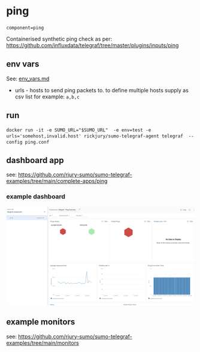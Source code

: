 # ping
```
component=ping
```
Containerised synthetic ping check as per: https://github.com/influxdata/telegraf/tree/master/plugins/inputs/ping

## env vars
See: [env_vars.md](env_vars.md)

- urls - hosts to send ping packets to. to define multiple hosts supply as csv list for example: ```a,b,c```

## run
```
docker run -it -e SUMO_URL="$SUMO_URL"  -e env=test -e urls='somehost,invalid.host' rickjury/sumo-telegraf-agent telegraf  --config ping.conf
```

## dashboard app
see: https://github.com/rjury-sumo/sumo-telegraf-examples/tree/main/complete-apps/ping

### example dashboard
![1](../images/ping-explore.png "node")

## example monitors
see: https://github.com/rjury-sumo/sumo-telegraf-examples/tree/main/monitors